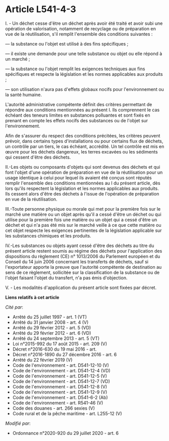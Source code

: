 # Article L541-4-3

I. - Un déchet cesse d'être un déchet après avoir été traité et avoir subi une opération de valorisation, notamment de
recyclage ou de préparation en vue de la réutilisation, s'il remplit l'ensemble des conditions suivantes :

― la substance ou l'objet est utilisé à des fins spécifiques ;

― il existe une demande pour une telle substance ou objet ou elle répond à un marché ;

― la substance ou l'objet remplit les exigences techniques aux fins spécifiques et respecte la législation et les normes
applicables aux produits ;

― son utilisation n'aura pas d'effets globaux nocifs pour l'environnement ou la santé humaine.

L'autorité administrative compétente définit des critères permettant de répondre aux conditions mentionnées au présent I. Ils
comprennent le cas échéant des teneurs limites en substances polluantes et sont fixés en prenant en compte les effets nocifs
des substances ou de l'objet sur l'environnement.

Afin de s'assurer du respect des conditions précitées, les critères peuvent prévoir, dans certains types d'installations ou
pour certains flux de déchets, un contrôle par un tiers, le cas échéant, accrédité. Un tel contrôle est mis en œuvre pour les
déchets dangereux, les terres excavées ou les sédiments qui cessent d'être des déchets.

II.-Les objets ou composants d'objets qui sont devenus des déchets et qui font l'objet d'une opération de préparation en vue
de la réutilisation pour un usage identique à celui pour lequel ils avaient été conçus sont réputés remplir l'ensemble des
conditions mentionnées au I du présent article, dès lors qu'ils respectent la législation et les normes applicables aux
produits. Ils cessent alors d'être des déchets à l'issue de l'opération de préparation en vue de la réutilisation.

III.-Toute personne physique ou morale qui met pour la première fois sur le marché une matière ou un objet après qu'il a
cessé d'être un déchet ou qui utilise pour la première fois une matière ou un objet qui a cessé d'être un déchet et qui n'a
pas été mis sur le marché veille à ce que cette matière ou cet objet respecte les exigences pertinentes de la législation
applicable sur les substances chimiques et les produits.

IV.-Les substances ou objets ayant cessé d'être des déchets au titre du présent article restent soumis au régime des déchets
pour l'application des dispositions du règlement (CE) n° 1013/2006 du Parlement européen et du Conseil du 14 juin 2006
concernant les transferts de déchets, sauf si l'exportateur apporte la preuve que l'autorité compétente de destination au
sens de ce règlement, sollicitée sur la classification de la substance ou de l'objet faisant l'objet du transfert, n'a pas
émis d'objection.

V. - Les modalités d'application du présent article sont fixées par décret.

**Liens relatifs à cet article**

_Cité par_:

  - Arrêté du 25 juillet 1997 - art. 1 (VT)
  - Arrêté du 31 janvier 2008 - art. 4 (V)
  - Arrêté du 29 février 2012 - art. 5 (VD)
  - Arrêté du 29 février 2012 - art. 6 (VD)
  - Arrêté du 24 septembre 2013 - art. 5 (VT)
  - Loi n°2015-992 du 17 août 2015 - art. 209 (V)
  - Décret n°2016-630 du 19 mai 2016 - art.
  - Décret n°2016-1890 du 27 décembre 2016 - art. 6
  - Arrêté du 22 février 2019 (V)
  - Code de l'environnement - art. D541-12-10 (V)
  - Code de l'environnement - art. D541-12-4 (VD)
  - Code de l'environnement - art. D541-12-5 (V)
  - Code de l'environnement - art. D541-12-7 (VD)
  - Code de l'environnement - art. D541-12-8 (V)
  - Code de l'environnement - art. D541-12-9 (V)
  - Code de l'environnement - art. D541-6-2 (Ab)
  - Code de l'environnement - art. R541-46 (V)
  - Code des douanes - art. 266 sexies (V)
  - Code rural et de la pêche maritime - art. L255-12 (V)

_Modifié par_:

  - Ordonnance n°2020-920 du 29 juillet 2020 - art. 6
